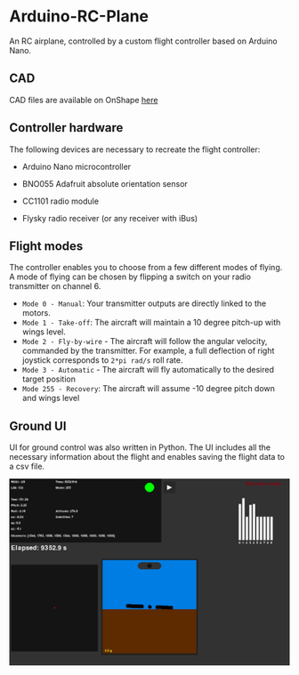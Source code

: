# Arduino-RC-Plane
An RC airplane, controlled by a custom flight controller based on Arduino Nano.

## CAD

CAD files are available on OnShape [here](https://cad.onshape.com/documents/968e81f1afc8243e275bf7ca/w/acaf7929af669ea720083764/e/5f49399fe13c6903e510c987?renderMode=0&uiState=66e208f6a35c2d67603a374c)

## Controller hardware

The following devices are necessary to recreate the flight controller:
* Arduino Nano microcontroller
* BNO055 Adafruit absolute orientation sensor
* CC1101 radio module

* Flysky radio receiver (or any receiver with iBus)

## Flight modes

The controller enables you to choose from a few different modes of flying. A mode of flying can be chosen by flipping a switch on your radio transmitter on channel 6.

* `Mode 0 - Manual`: Your transmitter outputs are directly linked to the motors.
* `Mode 1 - Take-off`: The aircraft will maintain a 10 degree pitch-up with wings level.
* `Mode 2 - Fly-by-wire` - The aircraft will follow the angular velocity, commanded by the transmitter. For example, a full deflection  of right joystick corresponds to `2*pi rad/s` roll rate.
* `Mode 3 - Automatic` - The aircraft will fly automatically to the desired target position
* `Mode 255 - Recovery`: The aircraft will assume -10 degree pitch down and wings level

## Ground UI

UI for ground control was also written in Python. The UI includes all the necessary information about the flight and enables saving the flight data to a csv file.

![Ground UI](media/UI.png)
